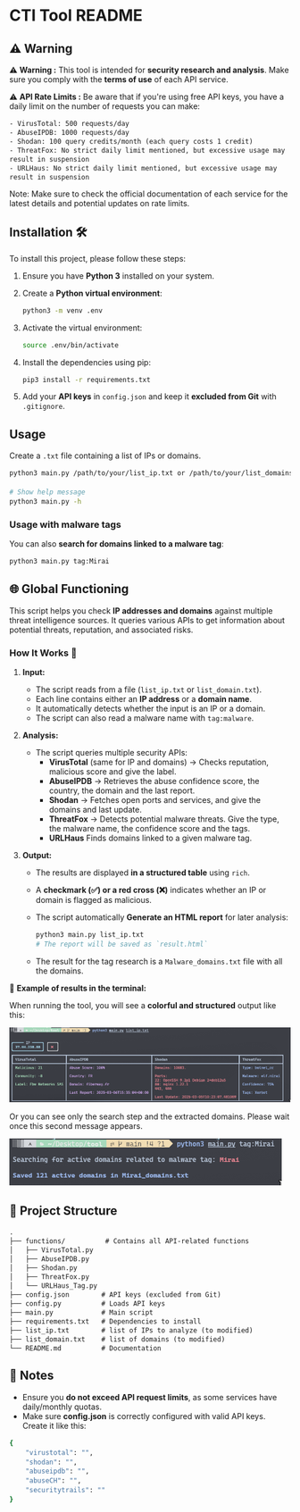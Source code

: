 # CTI Tool README

## ⚠️ Warning

⚠️ **Warning :** This tool is intended for **security research and analysis**. Make sure you comply with the **terms of use** of each API service.

⚠️ **API Rate Limits :** Be aware that if you're using free API keys, you have a daily limit on the number of requests you can make:

    - VirusTotal: 500 requests/day
    - AbuseIPDB: 1000 requests/day
    - Shodan: 100 query credits/month (each query costs 1 credit)
    - ThreatFox: No strict daily limit mentioned, but excessive usage may result in suspension
    - URLHaus: No strict daily limit mentioned, but excessive usage may result in suspension

Note: Make sure to check the official documentation of each service for the latest details and potential updates on rate limits.

## Installation 🛠️

To install this project, please follow these steps:

1. Ensure you have **Python 3** installed on your system.
2. Create a **Python virtual environment**:

   ```bash
   python3 -m venv .env
   ```

3. Activate the virtual environment:

   ```bash
   source .env/bin/activate
   ```

4. Install the dependencies using pip:

   ```bash
   pip3 install -r requirements.txt
   ```

5. Add your **API keys** in `config.json` and keep it **excluded from Git** with `.gitignore`.

## Usage

Create a `.txt` file containing a list of IPs or domains.

```bash
python3 main.py /path/to/your/list_ip.txt or /path/to/your/list_domains.txt

# Show help message
python3 main.py -h
```

### **Usage with malware tags**

You can also **search for domains linked to a malware tag**:

```bash
python3 main.py tag:Mirai
```

## 🌐 Global Functioning

This script helps you check **IP addresses and domains** against multiple threat intelligence sources. It queries various APIs to get information about potential threats, reputation, and associated risks.

### **How It Works** 🚀

1. **Input:**
   - The script reads from a file (`list_ip.txt` or `list_domain.txt`).
   - Each line contains either an **IP address** or a **domain name**.
   - It automatically detects whether the input is an IP or a domain.
   - The script can also read a malware name with `tag:malware`.

2. **Analysis:**
   - The script queries multiple security APIs:
     - **VirusTotal** (same for IP and domains) → Checks reputation, malicious score and give the label.
     - **AbuseIPDB** → Retrieves the abuse confidence score, the country, the domain and the last report.
     - **Shodan** → Fetches open ports and services, and give the domains and last update.
     - **ThreatFox** → Detects potential malware threats. Give the type, the malware name, the confidence score and the tags.
     - **URLHaus** Finds domains linked to a given malware tag.

3. **Output:**
   - The results are displayed **in a structured table** using `rich`.
   - A **checkmark (✅) or a red cross (❌)** indicates whether an IP or domain is flagged as malicious.
   - The script automatically **Generate an HTML report** for later analysis:

     ```bash
     python3 main.py list_ip.txt
     # The report will be saved as `result.html`
     ```

   - The result for the tag research is a `Malware_domains.txt` file with all the domains.

📌 **Example of results in the terminal:**

When running the tool, you will see a **colorful and structured** output like this:

![alt text](readme_attachment/list-ip.png)

Or you can see only the search step and the extracted domains. Please wait once this second message appears.

![alt text](readme_attachment/tag.png)

## 📁 Project Structure

```
.
├── functions/          # Contains all API-related functions
│   ├── VirusTotal.py
│   ├── AbuseIPDB.py
│   ├── Shodan.py
│   ├── ThreatFox.py
│   └── URLHaus_Tag.py
├── config.json        # API keys (excluded from Git)
├── config.py          # Loads API keys
├── main.py            # Main script
├── requirements.txt   # Dependencies to install
├── list_ip.txt        # list of IPs to analyze (to modified)
├── list_domain.txt    # list of domains (to modified)
└── README.md          # Documentation
```

## 📝 Notes
- Ensure you **do not exceed API request limits**, as some services have daily/monthly quotas.
- Make sure **config.json** is correctly configured with valid API keys. Create it like this:

```bash
{
    "virustotal": "",
    "shodan": "",
    "abuseipdb": "",
    "abuseCH": "",
    "securitytrails": ""
}

```
